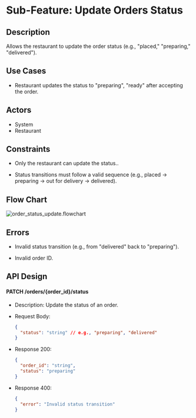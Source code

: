 # Sub-Feature: Update Orders Status

## Description

Allows the restaurant to update the order status (e.g., "placed," "preparing," "delivered").

## Use Cases

- Restaurant updates the status to "preparing", "ready" after accepting the order.

## Actors

- System
- Restaurant

## Constraints

- Only the restaurant can update the status..

- Status transitions must follow a valid sequence (e.g., placed → preparing → out for delivery → delivered).

## Flow Chart

![order_status_update.flowchart](https://drive.google.com/uc?export=view&id=1U6-ABTb89WESde8-fXK_w2lB0Oga-VOd)

## Errors

- Invalid status transition (e.g., from "delivered" back to "preparing").

- Invalid order ID.

## API Design

#### PATCH /orders/{order_id}/status

- Description: Update the status of an order.

- Request Body:

  ```json
  {
  	"status": "string" // e.g., "preparing", "delivered"
  }
  ```

- Response 200:

  ```json
  {
  	"order_id": "string",
  	"status": "preparing"
  }
  ```

- Response 400:
  ```json
  {
  	"error": "Invalid status transition"
  }
  ```

